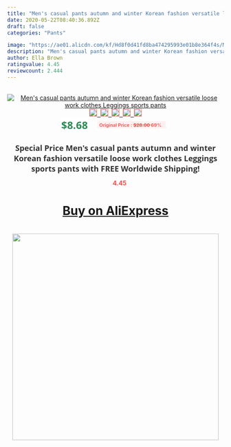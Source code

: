 ```yaml
---
title: "Men's casual pants autumn and winter Korean fashion versatile loose work clothes Leggings sports pants"
date: 2020-05-22T08:40:36.892Z
draft: false
categories: "Pants"

image: "https://ae01.alicdn.com/kf/Hd8f0d41fd8ba474295993e01b8e364f4s/Men-s-casual-pants-autumn-and-winter-Korean-fashion-versatile-loose-work-clothes-Leggings-sports-pants.jpg"
description: "Men's casual pants autumn and winter Korean fashion versatile loose work clothes Leggings sports pants"
author: Ella Brown
ratingvalue: 4.45
reviewcount: 2.444
---
```

<br>
<div style="text-align: center;">
<a href="https://s.click.aliexpress.com/e/_9wgktX" target="_blank" rel="nofollow noopener noreferrer"><img alt="Men's casual pants autumn and winter Korean fashion versatile loose work clothes Leggings sports pants" class="magnifier-image" src="https://ae01.alicdn.com/kf/Hd8f0d41fd8ba474295993e01b8e364f4s/Men-s-casual-pants-autumn-and-winter-Korean-fashion-versatile-loose-work-clothes-Leggings-sports-pants.jpg_640x640.jpg">
<br>
<img style="border:1px solid salmon" src="https://ae01.alicdn.com/kf/Hd8f0d41fd8ba474295993e01b8e364f4s/Men-s-casual-pants-autumn-and-winter-Korean-fashion-versatile-loose-work-clothes-Leggings-sports-pants.jpg_120x120.jpg">&nbsp;&nbsp;<img style="border:1px solid salmon" src="https://ae01.alicdn.com/kf/H08efaaec65bf493699a22f7f44532c448/Men-s-casual-pants-autumn-and-winter-Korean-fashion-versatile-loose-work-clothes-Leggings-sports-pants.jpg_120x120.jpg">&nbsp;&nbsp;<img style="border:1px solid salmon" src="https://ae01.alicdn.com/kf/H3ff33a88fa8140e09d4f39c571183598f/Men-s-casual-pants-autumn-and-winter-Korean-fashion-versatile-loose-work-clothes-Leggings-sports-pants.jpg_120x120.jpg">&nbsp;&nbsp;<img style="border:1px solid salmon" src="https://ae01.alicdn.com/kf/He1dc155dc59e467c8b2abdcb7c1e21eb2/Men-s-casual-pants-autumn-and-winter-Korean-fashion-versatile-loose-work-clothes-Leggings-sports-pants.jpg_120x120.jpg">&nbsp;&nbsp;<img style="border:1px solid salmon" src="https://ae01.alicdn.com/kf/H2b4a529af62b455d8d5628d0cc79a167y/Men-s-casual-pants-autumn-and-winter-Korean-fashion-versatile-loose-work-clothes-Leggings-sports-pants.jpg_120x120.jpg"></a></div><br0>
<div style="text-align: center;"><span style="background-color: white; border: 0px; box-sizing: border-box; color: seagreen; display: inline-block; font-family: &quot;open sans&quot; , &quot;arial&quot; , &quot;helvetica&quot; , sans-serif , &quot;heiti&quot;; font-size: 24px; font-stretch: inherit; font-weight: 700; line-height: inherit; margin: 0px 10px 0px 0px; padding: 0px; vertical-align: middle;">$8.68 </span>
<span style="background: rgb(255 , 241 , 241); border-radius: 3px; border: 0px; box-sizing: border-box; color: #ff4747; display: inline-block; font-family: inherit; font-size: 12px; font-stretch: inherit; font-style: inherit; font-variant: inherit; font-weight: 600; line-height: inherit; margin: 0px; padding: 2px 5px; transform: scale(0.9); vertical-align: middle;">Original Price : <b style="text-decoration: line-through;">$28.00 </b> 69%&nbsp;&nbsp;</span></div>
<h1 style="color: #333333; display: inline-block; font-family: &quot;open sans&quot; , &quot;arial&quot; , &quot;helvetica&quot; , sans-serif , &quot;heiti&quot;; font-size: 18px; font-stretch: inherit; font-weight: 700; text-align: center;">Special Price Men's casual pants autumn and winter Korean fashion versatile loose work clothes Leggings sports pants with FREE Worldwide Shipping!</h1>
<div style="color: #ff4747; text-align: center;">
<img src="https://4.bp.blogspot.com/-M0ZcTcb-5uY/XleCXlxnR4I/AAAAAAAAAEc/OrjgMkXV1oMQFaCRZj5HQwOCBcu3w1FegCPcBGAYYCw/s1600/star.png" style="height: 15px;">&nbsp;<b>4.45</b></div>
<div class="button_cont" align="center"><a class="buynow_a" href="https://s.click.aliexpress.com/e/_9wgktX" target="_blank" rel="nofollow noopener noreferrer"><H1>Buy on AliExpress</H1></a></div><br>
<div class="separator" style="clear: both; text-align: center;">
<img src="https://lh3.googleusercontent.com/-pTy5HemUv9M/XlePHvY0dAI/AAAAAAAAAE4/0nX5iRUoIWY8eMW9Dpxeirr157OZliDIgCLcBGAsYHQ/s1600/badge.gif" width="480">
</div>
